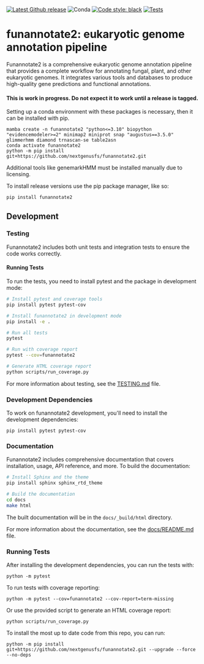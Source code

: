 [![Latest Github release](https://img.shields.io/github/release/nextgenusfs/funannotate2.svg)](https://github.com/nextgenusfs/funannotate2/releases/latest)
![Conda](https://img.shields.io/conda/dn/bioconda/funannotate2)
[![Code style: black](https://img.shields.io/badge/code%20style-black-000000.svg)](https://github.com/psf/black)
[![Tests](https://github.com/nextgenusfs/funannotate2/actions/workflows/tests.yml/badge.svg)](https://github.com/nextgenusfs/funannotate2/actions/workflows/tests.yml)

# funannotate2: eukaryotic genome annotation pipeline

Funannotate2 is a comprehensive eukaryotic genome annotation pipeline that provides a complete workflow for annotating fungal, plant, and other eukaryotic genomes. It integrates various tools and databases to produce high-quality gene predictions and functional annotations.

#### This is work in progress. Do not expect it to work until a release is tagged.

Setting up a conda environment with these packages is necessary, then it can be installed with pip.

```shell
mamba create -n funannotate2 "python<=3.10" biopython "evidencemodeler>=2" minimap2 miniprot snap "augustus==3.5.0" glimmerhmm diamond trnascan-se table2asn
conda activate funannotate2
python -m pip install git+https://github.com/nextgenusfs/funannotate2.git
```

Additional tools like genemarkHMM must be installed manually due to licensing.

To install release versions use the pip package manager, like so:

```shell
pip install funannotate2
```

## Development

### Testing

Funannotate2 includes both unit tests and integration tests to ensure the code works correctly.

#### Running Tests

To run the tests, you need to install pytest and the package in development mode:

```bash
# Install pytest and coverage tools
pip install pytest pytest-cov

# Install funannotate2 in development mode
pip install -e .

# Run all tests
pytest

# Run with coverage report
pytest --cov=funannotate2

# Generate HTML coverage report
python scripts/run_coverage.py
```

For more information about testing, see the [TESTING.md](TESTING.md) file.

### Development Dependencies

To work on funannotate2 development, you'll need to install the development dependencies:

```shell
pip install pytest pytest-cov
```

### Documentation

Funannotate2 includes comprehensive documentation that covers installation, usage, API reference, and more. To build the documentation:

```bash
# Install Sphinx and the theme
pip install sphinx sphinx_rtd_theme

# Build the documentation
cd docs
make html
```

The built documentation will be in the `docs/_build/html` directory.

For more information about the documentation, see the [docs/README.md](docs/README.md) file.

### Running Tests

After installing the development dependencies, you can run the tests with:

```shell
python -m pytest
```

To run tests with coverage reporting:

```shell
python -m pytest --cov=funannotate2 --cov-report=term-missing
```

Or use the provided script to generate an HTML coverage report:

```shell
python scripts/run_coverage.py
```

To install the most up to date code from this repo, you can run:
```
python -m pip install git+https://github.com/nextgenusfs/funannotate2.git --upgrade --force --no-deps
```
